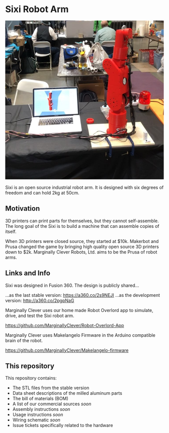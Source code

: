# Sixi Robot Arm

![Sixi robot arm at Bay Area Maker Fair 2018](2018BAMF.jpg)

Sixi is an open source industrial robot arm.  It is designed with six degrees of freedom and can hold 2kg at 50cm.

## Motivation

3D printers can print parts for themselves, but they cannot self-assemble.  The long goal of the Sixi is to build a machine that can assemble copies of itself.

When 3D printers were closed source, they started at $10k.  Makerbot and Prusa changed the game by bringing high quality open source 3D printers down to $2k.  Marginally Clever Robots, Ltd. aims to be the Prusa of robot arms.

## Links and Info

Sixi was designed in Fusion 360.  The design is publicly shared...

...as the last stable version: https://a360.co/2s9NEJI
...as the development version: http://a360.co/2pgpNaG

Marginally Clever uses our home made Robot Overlord app to simulate, drive, and test the Sixi robot arm.

https://github.com/MarginallyClever/Robot-Overlord-App

Marginally Clever uses Makelangelo Firmware in the Arduino compatible brain of the robot.

https://github.com/MarginallyClever/Makelangelo-firmware

## This repository

This repository contains:

* The STL files from the stable version
* Data sheet descriptions of the milled aluminum parts
* The bill of materials (BOM)
* A list of our commercial sources _soon_
* Assembly instructions _soon_
* Usage instructions _soon_
* Wiring schematic _soon_
* Issue tickets specifically related to the hardware